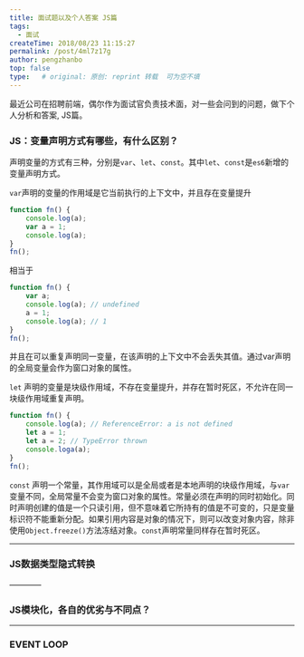 ```yaml
---
title: 面试题以及个人答案 JS篇
tags: 
  - 面试
createTime: 2018/08/23 11:15:27
permalink: /post/4ml7z17g
author: pengzhanbo
top: false
type:   # original: 原创: reprint 转载  可为空不填
---
```


最近公司在招聘前端，偶尔作为面试官负责技术面，对一些会问到的问题，做下个人分析和答案, JS篇。

<!-- more -->

### JS：变量声明方式有哪些，有什么区别？

声明变量的方式有三种，分别是`var`、`let`、`const`。其中`let`、`const`是`es6`新增的变量声明方式。 

`var`声明的变量的作用域是它当前执行的上下文中，并且存在变量提升
``` js
function fn() {
    console.log(a);
    var a = 1;
    console.log(a);
}
fn();
```
相当于
``` js
function fn() {
    var a;
    console.log(a); // undefined
    a = 1;
    console.log(a); // 1
}
fn();
```
并且在可以重复声明同一变量，在该声明的上下文中不会丢失其值。通过var声明的全局变量会作为窗口对象的属性。

`let` 声明的变量是块级作用域，不存在变量提升，并存在暂时死区，不允许在同一块级作用域重复声明。
``` js
function fn() {
    console.log(a); // ReferenceError: a is not defined
    let a = 1;
    let a = 2; // TypeError thrown
    console.loga(a);
}
fn();
```
`const` 声明一个常量，其作用域可以是全局或者是本地声明的块级作用域，与`var`变量不同，全局常量不会变为窗口对象的属性。常量必须在声明的同时初始化。同时声明创建的值是一个只读引用，但不意味着它所持有的值是不可变的，只是变量标识符不能重新分配。如果引用内容是对象的情况下，则可以改变对象内容，除非使用`Object.freeze()`方法冻结对象。`const`声明常量同样存在暂时死区。

____

### JS数据类型隐式转换


————

### JS模块化，各自的优劣与不同点？

____

### EVENT LOOP
